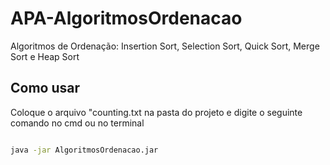﻿# APA-AlgoritmosOrdenacao



Algoritmos de Ordenação: Insertion Sort, Selection Sort, Quick Sort, Merge Sort e Heap Sort



## Como usar



Coloque o arquivo "counting.txt na pasta do projeto e digite o seguinte comando no cmd ou no terminal



```sh

java -jar AlgoritmosOrdenacao.jar
```
